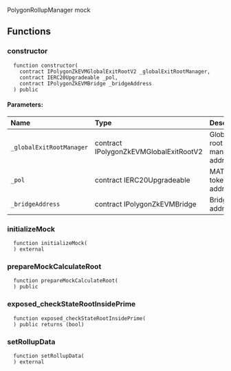 PolygonRollupManager mock


## Functions
### constructor
```solidity
  function constructor(
    contract IPolygonZkEVMGlobalExitRootV2 _globalExitRootManager,
    contract IERC20Upgradeable _pol,
    contract IPolygonZkEVMBridge _bridgeAddress
  ) public
```


#### Parameters:
| Name | Type | Description                                                          |
| :--- | :--- | :------------------------------------------------------------------- |
|`_globalExitRootManager` | contract IPolygonZkEVMGlobalExitRootV2 | Global exit root manager address
|`_pol` | contract IERC20Upgradeable | MATIC token address
|`_bridgeAddress` | contract IPolygonZkEVMBridge | Bridge address

### initializeMock
```solidity
  function initializeMock(
  ) external
```




### prepareMockCalculateRoot
```solidity
  function prepareMockCalculateRoot(
  ) public
```




### exposed_checkStateRootInsidePrime
```solidity
  function exposed_checkStateRootInsidePrime(
  ) public returns (bool)
```




### setRollupData
```solidity
  function setRollupData(
  ) external
```




